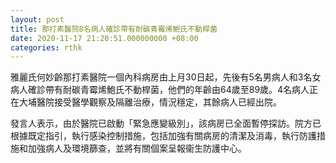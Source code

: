 ```yaml
---
layout: post
title: 那打素醫院8名病人確診帶有耐碳青霉烯鮑氏不動桿菌
date: 2020-11-17 21:20:51.000000000 +08:00
categories: rthk
---
```


雅麗氏何妙齡那打素醫院一個內科病房由上月30日起，先後有5名男病人和3名女病人確診帶有耐碳青霉烯鮑氏不動桿菌，他們的年齡由64歲至89歲。4名病人正在大埔醫院接受醫學觀察及隔離治療，情況穩定，其餘病人已經出院。

發言人表示，由於醫院已啟動「緊急應變級別」，該病房已全面暫停探訪。院方已根據既定指引，執行感染控制措施，包括加強有關病房的清潔及消毒，執行防護措施和加強病人及環境篩查，並將有關個案呈報衞生防護中心。
